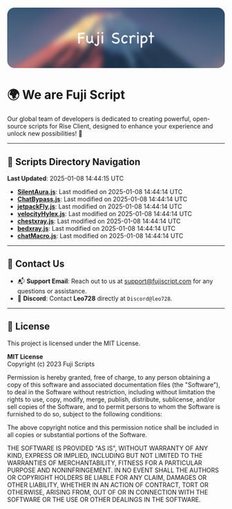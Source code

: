 ![Banner](.github/b.webp)

# 🌍 **We are Fuji Script**

Our global team of developers is dedicated to creating powerful, open-source scripts for Rise Client, designed to enhance your experience and unlock new possibilities! 🌟

---
<!-- SCRIPTS_NAVIGATION_START -->
## 📂 **Scripts Directory Navigation**

**Last Updated**: 2025-01-08 14:44:15 UTC

- **[SilentAura.js](scripts/SilentAura.js)**: Last modified on 2025-01-08 14:44:14 UTC
- **[ChatBypass.js](scripts/ChatBypass.js)**: Last modified on 2025-01-08 14:44:14 UTC
- **[jetpackFly.js](scripts/jetpackFly.js)**: Last modified on 2025-01-08 14:44:14 UTC
- **[velocityHylex.js](scripts/velocityHylex.js)**: Last modified on 2025-01-08 14:44:14 UTC
- **[chestxray.js](scripts/chestxray.js)**: Last modified on 2025-01-08 14:44:14 UTC
- **[bedxray.js](scripts/bedxray.js)**: Last modified on 2025-01-08 14:44:14 UTC
- **[chatMacro.js](scripts/chatMacro.js)**: Last modified on 2025-01-08 14:44:14 UTC

<!-- SCRIPTS_NAVIGATION_END -->

---

## 💬 **Contact Us**  
- 📬 **Support Email**: Reach out to us at [support@fujiscript.com](mailto:support@fujiscript.com) for any questions or assistance.  
- 💬 **Discord**: Contact **Leo728** directly at `Discord@leo728`.

---

## 📜 **License**

This project is licensed under the MIT License.  

**MIT License**  
Copyright (c) 2023 Fuji Scripts  

Permission is hereby granted, free of charge, to any person obtaining a copy of this software and associated documentation files (the "Software"), to deal in the Software without restriction, including without limitation the rights to use, copy, modify, merge, publish, distribute, sublicense, and/or sell copies of the Software, and to permit persons to whom the Software is furnished to do so, subject to the following conditions:  

The above copyright notice and this permission notice shall be included in all copies or substantial portions of the Software.  

THE SOFTWARE IS PROVIDED "AS IS", WITHOUT WARRANTY OF ANY KIND, EXPRESS OR IMPLIED, INCLUDING BUT NOT LIMITED TO THE WARRANTIES OF MERCHANTABILITY, FITNESS FOR A PARTICULAR PURPOSE AND NONINFRINGEMENT. IN NO EVENT SHALL THE AUTHORS OR COPYRIGHT HOLDERS BE LIABLE FOR ANY CLAIM, DAMAGES OR OTHER LIABILITY, WHETHER IN AN ACTION OF CONTRACT, TORT OR OTHERWISE, ARISING FROM, OUT OF OR IN CONNECTION WITH THE SOFTWARE OR THE USE OR OTHER DEALINGS IN THE SOFTWARE.  
